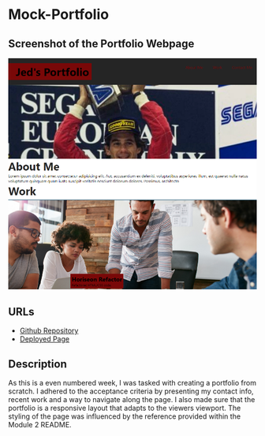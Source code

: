 # Mock-Portfolio
## Screenshot of the Portfolio Webpage
![Portfolio-screenshot](./assets/images/Mock-Portfolio-SS.png)

## URLs
* [Github Repository](https://github.com/SoloSolaire/Mock-Portfolio)
* [Deployed Page](https://solosolaire.github.io/Mock-Portfolio/)

## Description
As this is a even numbered week, I was tasked with creating a portfolio from scratch. I adhered to the acceptance criteria by presenting my contact info, recent work and a way to navigate along the page. I also made sure that the portfolio is a responsive layout that adapts to the viewers viewport. The styling of the page was influenced by the reference provided within the Module 2 README.